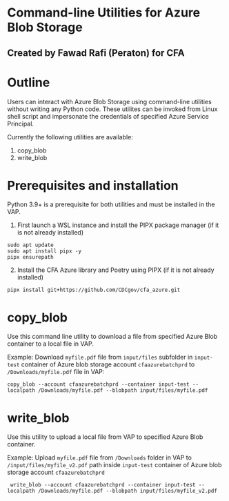 # Command-line Utilities for Azure Blob Storage
## Created by Fawad Rafi (Peraton) for CFA

# Outline
Users can interact with Azure Blob Storage using command-line utilities without writing any Python code. These utilites can be invoked from Linux shell script and impersonate the credentials of specified Azure Service Principal. 

Currently the following utilities are available:

1. copy_blob 
2. write_blob

# Prerequisites and installation
Python 3.9+ is a prerequisite for both utilities and must be installed in the VAP.

1. First launch a WSL instance and install the PIPX package manager (if it is not already installed) 

```shell
sudo apt update
sudo apt install pipx -y
pipx ensurepath
```

2. Install the CFA Azure library and Poetry using PIPX (if it is not already installed)
```shell
pipx install git+https://github.com/CDCgov/cfa_azure.git
```

# copy_blob
Use this command line utility to download a file from specified Azure Blob container to a local file in VAP.

Example: Download `myfile.pdf` file from `input/files` subfolder in `input-test` container of Azure blob storage account `cfaazurebatchprd` to `/Downloads/myfile.pdf` file in VAP: 
```shell
copy_blob --account cfaazurebatchprd --container input-test --localpath /Downloads/myfile.pdf --blobpath input/files/myfile.pdf
```

# write_blob
Use this utility to upload a local file from VAP to specified Azure Blob container.

Example: Upload `myfile.pdf` file from `/Downloads` folder in VAP to `/input/files/myfile_v2.pdf` path inside `input-test` container of Azure blob storage account `cfaazurebatchprd`
```shell
 write_blob --account cfaazurebatchprd --container input-test --localpath /Downloads/myfile.pdf --blobpath input/files/myfile_v2.pdf
```